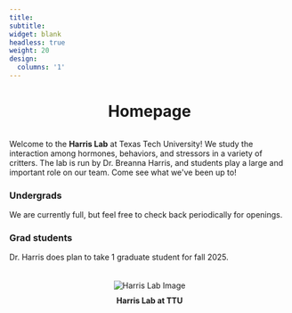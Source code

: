```yaml
---
title: 
subtitle:
widget: blank
headless: true
weight: 20
design:
  columns: '1'
---
```

  

# <div align="center">Homepage</div>




<div style="display: flex; align-items: center; flex-direction: column; text-align: center;">
    <div style="flex: 1; max-width: 600px; text-align: left;">
        <p>Welcome to the <strong>Harris Lab</strong> at Texas Tech University! We study the interaction among hormones, behaviors, and stressors in a variety of critters. The lab is run by Dr. Breanna Harris, and students play a large and important role on our team. Come see what we've been up to!</p>
        <h3>Undergrads</h3>
        <p>We are currently full, but feel free to check back periodically for openings.</p>
        <h3>Grad students</h3>
        <p>Dr. Harris does plan to take 1 graduate student for fall 2025.</p>
    </div>
    <div style="margin-top: 20px; text-align: center;">
        <img src="https://github.com/breanna-n-harris/Harris-lab-website/assets/58483740/c3e6e8b7-28d7-4e78-a747-56f2bb79dc21" alt="Harris Lab Image" style="max-width: 500px; height: auto;">
        <p style="margin-top: 10px;"><strong>Harris Lab at TTU</strong></p>
    </div>
</div>

